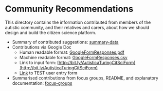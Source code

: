 # Community Recommendations

This directory contains the information contributed from members of the autistic community, and their relatives and carers, about how we should design and build the citizen science platform.

* Summary of contributed suggestions: [summary-data](summary-data.md)
* Contributions via Google Doc
  * Human readable format: [GoogleFormResponses.pdf](GoogleFormResponses.pdf)
  * Machine readable format: [GoogleFormResponses.csv](GoogleFormResponses.csv)
  * Link to input form: [http://bit.ly/AutisticaTuringCitSciForm](http://bit.ly/AutisticaTuringCitSciForm)
  * [Link](https://docs.google.com/forms/d/e/1FAIpQLSck2awOancWk9I8pvZwMsZgCjUobTnuzKzoPW_FvQmGS09Ywg/viewform?usp=pp_url&entry.939756872=No) to TEST user entry form
* Summarised contributions from focus groups, README, and explanatory documentation: [focus-groups](focus-groups)

